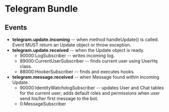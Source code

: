 # Telegram Bundle
## Events
  * **telegram.update.incoming** -- when method handleUpdate() is called. 
  Event MUST return an Update object or throw exception.
  * **telegram.update.received** -- when the Update object is ready.
    * 90000:LogSubscriber -- writes incoming log.
    * 89000:CurrentUserSubscriber -- finds current user using 
    UserHq class.
    * 88000:HookerSubscriber -- finds and executes hooks.
  * **telegram.message.received** -- when Message found within incoming Update.
    * 90000:IdentityWatchdogSubscriber -- updates User and Chat tables for the current user;
    adds default roles and permissions when user send his/her first message to the bot.
    * 0:MessageSubscriber